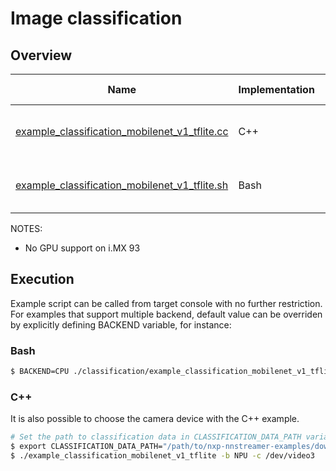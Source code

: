 # Image classification

## Overview
Name | Implementation | Platforms | Model | ML engine | Backend | Features
--- | --- | --- | --- | --- | --- | ---
[example_classification_mobilenet_v1_tflite.cc](./example_classification_mobilenet_v1_tflite.cc) | C++ | i.MX 8M Plus <br> i.MX 93 | mobilenet_v1 | TFLite | NPU (default)<br>GPU<br>CPU<br> | camera<br>gst-launch<br>
[example_classification_mobilenet_v1_tflite.sh](./example_classification_mobilenet_v1_tflite.sh) | Bash | i.MX 8M Plus <br> i.MX 93 | mobilenet_v1 | TFLite | NPU (default)<br>GPU<br>CPU<br> | camera<br>gst-launch<br>

NOTES:
* No GPU support on i.MX 93

## Execution
Example script can be called from target console with no further restriction. For examples that support multiple backend, default value can be overriden by explicitly defining BACKEND variable, for instance:
### Bash
```bash
$ BACKEND=CPU ./classification/example_classification_mobilenet_v1_tflite.sh
```
### C++

It is also possible to choose the camera device with the C++ example.
```bash
# Set the path to classification data in CLASSIFICATION_DATA_PATH variable (default location : /tmp/models)
$ export CLASSIFICATION_DATA_PATH="/path/to/nxp-nnstreamer-examples/downloads/models/classification/"
$ ./example_classification_mobilenet_v1_tflite -b NPU -c /dev/video3
```